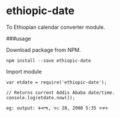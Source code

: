 # ethiopic-date

To Ethiopian calendar converter module.

###usage

Download package from NPM.
```
npm install --save ethiopic-date
```

Import module
```
var etdate = require('ethiopic-date');
```

```
// Returns current Addis Ababa date/time.
console.log(etdate.now());

eg: output: ቅዳሜ, ጥር 28, 2008 5:35 ጥዋት
```